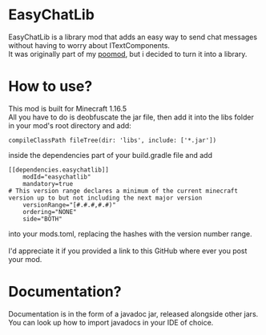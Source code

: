 # EasyChatLib
EasyChatLib is a library mod that adds an easy way to send chat messages without having to worry about ITextComponents.
<br>
It was originally part of my [poomod](https://www.github.com/wetspaghett/minecraft-poo-mod), but i decided to turn it into a library.

# How to use?
This mod is built for Minecraft 1.16.5
<br>
All you have to do is deobfuscate the jar file, then add it into the libs folder in your mod's root directory and add:
```
compileClassPath fileTree(dir: 'libs', include: ['*.jar'])
```
inside the dependencies part of your build.gradle file and add
```
[[dependencies.easychatlib]]
    modId="easychatlib"
    mandatory=true
# This version range declares a minimum of the current minecraft version up to but not including the next major version
    versionRange="[#.#.#,#.#)"
    ordering="NONE"
    side="BOTH"
```
into your mods.toml, replacing the hashes with the version number range.
<br><br>
I'd appreciate it if you provided a link to this GitHub where ever you post your mod.

# Documentation?
Documentation is in the form of a javadoc jar, released alongside other jars. You can look up how to import javadocs in your IDE of choice.